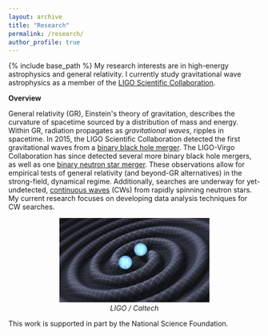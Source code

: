 ```yaml
---
layout: archive
title: "Research"
permalink: /research/
author_profile: true
---
```

{% include base_path %}
My research interests are in high-energy astrophysics and general relativity. I currently study gravitational wave astrophysics as a member of the <a href="https://www.ligo.caltech.edu">LIGO Scientific Collaboration</a>.

<b>Overview</b>

General relativity (GR), Einstein's theory of gravitation, describes the curvature of spacetime sourced by a distribution of mass and energy. Within GR, radiation propagates as <i>gravitational waves</i>, ripples in spacetime. In 2015, the LIGO Scientific Collaboration detected the first gravitational waves from a <a href="https://arxiv.org/abs/1602.03837">binary black hole merger</a>. The LIGO-Virgo Collaboration has since detected several more binary black hole mergers, as well as one <a href="https://arxiv.org/abs/1710.05832">binary neutron star merger</a>. These observations allow for empirical tests of general relativity (and beyond-GR alternatives) in the strong-field, dynamical regime. Additionally, searches are underway for yet-undetected, <a href="https://arxiv.org/abs/1712.05897">continuous waves</a> (CWs) from rapidly spinning neutron stars. My current research focuses on developing data analysis techniques for CW searches. 

<p align="center"><img src = "/images/gravitationalwaves.jpg" width="300"><br><i>LIGO / Caltech</i></p>

This work is supported in part by the National Science Foundation.
